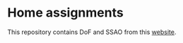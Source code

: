 # Home assignments

This repository contains DoF and SSAO from this [website](https://cgg.mff.cuni.cz/~kolomaznik/).
